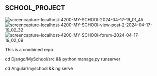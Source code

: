 ## SCHOOL_PROJECT


![screencapture-localhost-4200-MY-SCHOOl-2024-04-17-19_01_45](https://github.com/Fadiman741/SCHOOL_PROJECT/assets/63578113/9a2edcd6-14eb-4bc3-b967-da521f909417)
![screencapture-localhost-4200-MY-SCHOOl-view-post-2-2024-04-17-19_02_32](https://github.com/Fadiman741/SCHOOL_PROJECT/assets/63578113/bbe1fa68-f0e3-4763-9e3d-8c7292fa3ca7)
![screencapture-localhost-4200-MY-SCHOOl-forum-2024-04-17-19_02_09](https://github.com/Fadiman741/SCHOOL_PROJECT/assets/63578113/92245553-a042-4e00-9c28-69daef0ace9e)




This is a combined repo

cd Django/MySchool/src && python manage.py runserver

 cd Angular/myschool && ng serve
